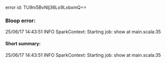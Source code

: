 error id: TU9ni5BvNlj36Lo9LxbxmQ==
### Bloop error:

25/06/17 14:43:51 INFO SparkContext: Starting job: show at main.scala:35
#### Short summary: 

25/06/17 14:43:51 INFO SparkContext: Starting job: show at main.scala:35